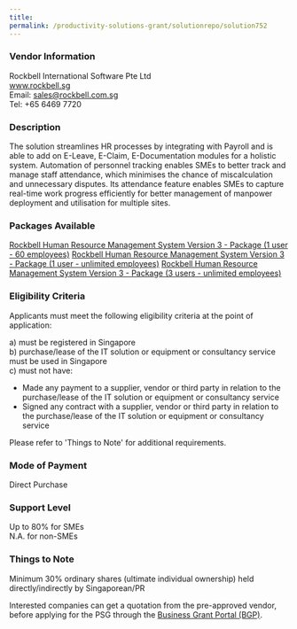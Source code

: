 ```yaml
---
title: 
permalink: /productivity-solutions-grant/solutionrepo/solution752
---
```


### Vendor Information
Rockbell International Software Pte Ltd<br>www.rockbell.sg<br>Email: sales@rockbell.com.sg<br>Tel: +65 6469 7720

### Description

The solution streamlines HR processes by integrating with Payroll and is able to add on E-Leave, E-Claim, E-Documentation modules for a holistic system. Automation of personnel tracking enables SMEs to better track and manage staff attendance, which minimises the chance of miscalculation and unnecessary disputes. Its attendance feature enables SMEs to capture real-time work progress efficiently for better management of manpower deployment and utilisation for multiple sites.

### Packages Available

<a href='https://www.gobusiness.gov.sg/images/psg/Rockbell_HRS_Annex_3_Part_2.pdf' target='_blank'>Rockbell Human Resource Management System Version 3 - Package (1 user - 60 employees)</a>
<a href='https://www.gobusiness.gov.sg/images/psg/Rockbell_HRS_Annex_3_Part_3.pdf' target='_blank'>Rockbell Human Resource Management System Version 3 - Package (1 user - unlimited employees)</a>
<a href='https://www.gobusiness.gov.sg/images/psg/Rockbell_HRS_Annex_3_Part_4.pdf' target='_blank'>Rockbell Human Resource Management System Version 3 - Package (3 users - unlimited employees)</a>

### Eligibility Criteria

Applicants must meet the following eligibility criteria at the point of application:

a) must be registered in Singapore <br>
b) purchase/lease of the IT solution or equipment or consultancy service must be used in Singapore <br>
c) must not have:
- Made any payment to a supplier, vendor or third party in relation to the purchase/lease of the IT solution or equipment or consultancy service
- Signed any contract with a supplier, vendor or third party in relation to the purchase/lease of the IT solution or equipment or consultancy service

Please refer to 'Things to Note' for additional requirements.

### Mode of Payment
Direct Purchase

### Support Level
Up to 80% for SMEs <br>
N.A. for non-SMEs

### Things to Note
Minimum 30% ordinary shares (ultimate individual ownership) held directly/indirectly by Singaporean/PR

Interested companies can get a quotation from the pre-approved vendor, before applying for the PSG through the <a target='_blank' href='https://www.businessgrants.gov.sg/'>Business Grant Portal (BGP)</a>.
